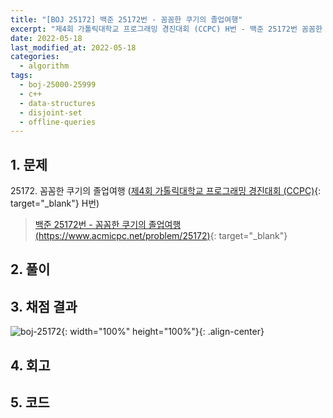 ```yaml
---
title: "[BOJ 25172] 백준 25172번 - 꼼꼼한 쿠기의 졸업여행"
excerpt: "제4회 가톨릭대학교 프로그래밍 경진대회 (CCPC) H번 - 백준 25172번 꼼꼼한 쿠기의 졸업여행 풀이"
date: 2022-05-18
last_modified_at: 2022-05-18
categories:
  - algorithm
tags:
  - boj-25000-25999
  - c++
  - data-structures
  - disjoint-set
  - offline-queries
---
```


## 1. 문제
$25172$. 꼼꼼한 쿠기의 졸업여행 ([제4회 가톨릭대학교 프로그래밍 경진대회 (CCPC)](https://burningfalls.github.io/contest/ccpc-baekjoon-contest/){: target="_blank"} H번)

> [백준 25172번 - 꼼꼼한 쿠기의 졸업여행 (https://www.acmicpc.net/problem/25172)](https://www.acmicpc.net/problem/25172){: target="_blank"}

## 2. 풀이



## 3. 채점 결과

![boj-25172](https://user-images.githubusercontent.com/30232837/168979457-c416d53e-7b8e-4ea5-8a96-70a577df3036.png "boj-25172"){: width="100%" height="100%"}{: .align-center}

## 4. 회고



## 5. 코드

<script src="https://gist.github.com/BurningFalls/df5732d7943016ec897160bdd4710f2c.js"></script>